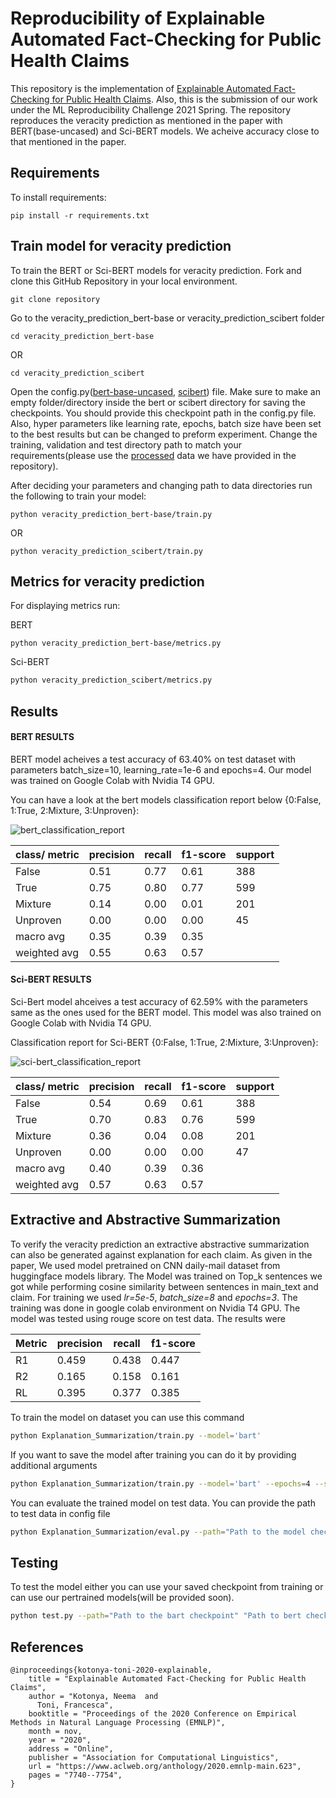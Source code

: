 # Reproducibility of Explainable Automated Fact-Checking for Public Health Claims

This repository is the implementation of [Explainable Automated Fact-Checking for Public Health Claims](https://arxiv.org/abs/2010.09926). Also, this is the submission of our work under the ML Reproducibility Challenge 2021 Spring.
The repository reproduces the veracity prediction as mentioned in the paper with BERT(base-uncased) and Sci-BERT models. We acheive accuracy close to that mentioned in the paper.

## Requirements

To install requirements:

```setup
pip install -r requirements.txt
```

## Train model for veracity prediction

To train the BERT or Sci-BERT models for veracity prediction. Fork and clone this GitHub Repository in your local environment.

```setup
git clone repository
```
Go to the veracity_prediction_bert-base or veracity_prediction_scibert folder
```setup
cd veracity_prediction_bert-base
```
OR
```setup
cd veracity_prediction_scibert
```
Open the config.py([bert-base-uncased](https://github.com/saswat01/Reproduce-Health_Fact_Checking/blob/main/veracity_prediction_bert-base/config.py), [scibert](https://github.com/saswat01/Reproduce-Health_Fact_Checking/blob/main/veracity_prediction_scibert/config.py)) file. Make sure to make an empty folder/directory inside the bert or scibert directory for saving the checkpoints. You should provide this checkpoint path in the config.py file. Also, hyper parameters like learning rate, epochs, batch size have been set to the best results but can be changed to preform experiment. Change the training, validation and test directory path to match your requirements(please use the [processed](https://github.com/saswat01/Reproduce-Health_Fact_Checking/tree/main/data/processed) data we have provided in the repository).

After deciding your parameters and changing path to data directories run the following to train your model:
```setup
python veracity_prediction_bert-base/train.py
```
OR
```setup
python veracity_prediction_scibert/train.py
```
## Metrics for veracity prediction

For displaying metrics run:

BERT
```setup
python veracity_prediction_bert-base/metrics.py
```

Sci-BERT
```bash
python veracity_prediction_scibert/metrics.py
```

## Results
#### BERT RESULTS
BERT model acheives a test accuracy of 63.40% on test dataset with parameters batch_size=10, learning_rate=1e-6 and epochs=4. Our model was trained on Google Colab with Nvidia T4 GPU.

You can have a look at the bert models classification report below {0:False, 1:True, 2:Mixture, 3:Unproven}:


<img src ="https://github.com/saswat01/Reproduce-Health_Fact_Checking/blob/main/veracity_prediction_bert-base/bert_result.png" alt="bert_classification_report">


|class/ metric| precision | recall  | f1-score | support |
|-------------| --------- |-------- | -------- |---------|
|False        | 0.51      |  0.77   |    0.61  | 388     |  
|True         | 0.75      |  0.80   |    0.77  | 599     |
|Mixture      | 0.14      |  0.00   |    0.01  | 201     |
|Unproven     | 0.00      |  0.00   |    0.00  | 45      |
|macro avg    | 0.35      | 0.39    |    0.35  |         | 
|weighted avg | 0.55      | 0.63    |    0.57  |         | 


#### Sci-BERT RESULTS
Sci-Bert model ahceives a test accuracy of 62.59% with the parameters same as the ones used for the BERT model. This model was also trained on Google Colab with Nvidia T4 GPU.

Classification report for Sci-BERT {0:False, 1:True, 2:Mixture, 3:Unproven}:

<img src ="https://github.com/saswat01/Reproduce-Health_Fact_Checking/blob/main/veracity_prediction_scibert/scibert_result.png" alt="sci-bert_classification_report">


|class/ metric| precision | recall  | f1-score | support |
|-------------| --------- |-------- | -------- |---------|
|False        | 0.54      |  0.69   |    0.61  | 388     |  
|True         | 0.70      |  0.83   |    0.76  | 599     |
|Mixture      | 0.36      |  0.04   |    0.08  | 201     |
|Unproven     | 0.00      |  0.00   |    0.00  | 47      |
|macro avg    | 0.40      | 0.39    |    0.36  |         |
|weighted avg | 0.57      | 0.63    |    0.57  |         |

## Extractive and Abstractive Summarization
To verify the veracity prediction an extractive abstractive summarization can also be generated against explanation for each claim. As given in the paper, We used model pretrained on CNN daily-mail dataset from huggingface models library. The Model was trained on Top_k sentences we got while performing cosine similarity between sentences in main_text and claim. For training we used *lr=5e-5*, *batch_size=8* and *epochs=3*. The training was done in google colab environment on Nvidia T4 GPU. The model was tested using rouge score on test data. The results were

|    Metric   | precision | recall  | f1-score |
|-------------| --------- |-------- | -------- |
|      R1     | 0.459     |  0.438  |    0.447 |
|      R2     | 0.165     |  0.158  |    0.161 |
|      RL     | 0.395     |  0.377  |    0.385 |

To train the model on dataset you can use this command
```bash
python Explanation_Summarization/train.py --model='bart'
```

If you want to save the model after training you can do it by providing additional arguments
```bash
python Explanation_Summarization/train.py --model='bart' --epochs=4 --save_model=True --model_path='path'
```

You can evaluate the trained model on test data. You can provide the path to test data in config file
```bash
python Explanation_Summarization/eval.py --path="Path to the model checkpoint"
```

## Testing

To test the model either you can use your saved checkpoint from training or can use our pertrained models(will be provided soon).
```bash
python test.py --path="Path to the bart checkpoint" "Path to bert checkpoint"
```

## References
```
@inproceedings{kotonya-toni-2020-explainable,
    title = "Explainable Automated Fact-Checking for Public Health Claims",
    author = "Kotonya, Neema  and
      Toni, Francesca",
    booktitle = "Proceedings of the 2020 Conference on Empirical Methods in Natural Language Processing (EMNLP)",
    month = nov,
    year = "2020",
    address = "Online",
    publisher = "Association for Computational Linguistics",
    url = "https://www.aclweb.org/anthology/2020.emnlp-main.623",
    pages = "7740--7754",
}
```
